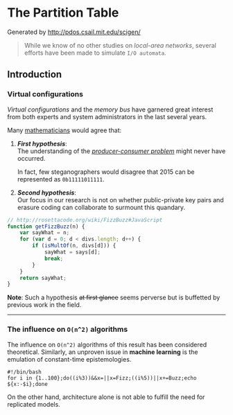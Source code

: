 The Partition Table
===================

Generated by http://pdos.csail.mit.edu/scigen/

> While we know of no other studies on _local-area networks_, several efforts have been made
> to simulate `I/O automata`.

Introduction
------------

### Virtual configurations

*Virtual configurations* and the *memory bus* have garnered great interest from both experts and system administrators in the last several years.

Many [mathematicians][1] would agree that:

1. ***First hypothesis***:  
   The understanding of the [_producer-consumer problem_](http://en.wikipedia.org/wiki/Producer–consumer_problem) might never have occurred.

   In fact, few steganographers would disagree that 2015 can be represented as `0b11111011111`.

2. ***Second hypothesis***:  
   Our focus in our research is not on whether public-private key pairs and erasure coding can collaborate to surmount this quandary.

``` js
// http://rosettacode.org/wiki/FizzBuzz#JavaScript
function getFizzBuzz(n) {
    var sayWhat = n;
    for (var d = 0; d < divs.length; d++) {
        if (isMultOf(n, divs[d])) {
            sayWhat = says[d];
            break;
        }
    }
    return sayWhat;
}
```

**Note**: Such a hypothesis ~~at first glance~~ seems perverse but is buffetted by previous work in the field.

   *   *   *


### The influence on `O(n^2)` algorithms

The influence on `O(n^2)` algorithms of this result has been considered theoretical. Similarly, an unproven issue in **machine learning** is the emulation of constant-time epistemologies.

    #!/bin/bash
    for i in {1..100};do((i%3))&&x=||x=Fizz;((i%5))||x+=Buzz;echo ${x:-$i};done

On the other hand, architecture alone is not able to fulfill the need for replicated models.

[1]: http://en.wikipedia.org/wiki/Mathematician

